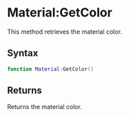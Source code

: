# Material:GetColor

This method retrieves the material color.

## Syntax

```lua
function Material:GetColor()
```

## Returns

Returns the material color.